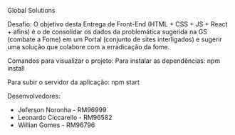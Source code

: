 Global Solutions

Desafio:
O objetivo desta Entrega de Front-End (HTML + CSS + JS + React + afins) é o de consolidar os dados da problemática sugerida na GS (combate a Fome) em um Portal (conjunto de sites interligados) e sugerir uma solução que colabore com a erradicação da fome.

Comandos para visualizar o projeto:
Para instalar as dependências: npm install

Para subir o servidor da aplicação: npm start

Desenvolvedores:
- Jeferson Noronha - RM96999
- Leonardo Ciccarello - RM96582
- Willian Gomes - RM96796